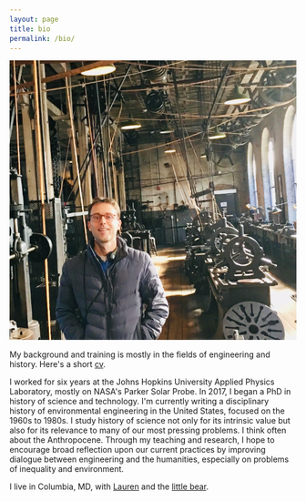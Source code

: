 ```yaml
---
layout: page
title: bio
permalink: /bio/
---
```


![](/assets/ryan.jpg)

My background and training is mostly in the fields of engineering and history. Here's a short [cv](/assets/hearty-cv.pdf).

I worked for six years at the Johns Hopkins University Applied Physics Laboratory, mostly on NASA's Parker Solar Probe. In 2017, I began a PhD in history of science and technology. I'm  currently writing a disciplinary history of environmental engineering in the United States, focused on the 1960s to 1980s. I study history of science not only for its intrinsic value but also for its relevance to many of our most pressing problems. I think often about the Anthropocene. Through my teaching and research, I hope to encourage broad reflection upon our current practices by improving dialogue between engineering and the humanities, especially on problems of inequality and environment.

I live in Columbia, MD, with [Lauren](https://www.irismusicproject.com/team) and the [little bear](/assets/little-bear.jpg).
